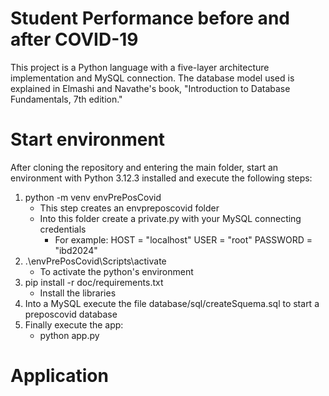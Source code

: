 # Student Performance before and after COVID-19
This project is a Python language with a five-layer architecture implementation and MySQL connection. The database model used is explained in Elmashi and Navathe's book, "Introduction to Database Fundamentals, 7th edition."

# Start environment
After cloning the repository and entering the main folder, start an environment with Python 3.12.3 installed and execute the following steps:
1. python -m venv envPrePosCovid
	- This step creates an envpreposcovid folder
	- Into this folder create a private.py with your MySQL connecting credentials
		- For example: <be>
  			HOST = "localhost" <be>
     			USER = "root" <be>
			PASSWORD = "ibd2024" <br>
2. .\envPrePosCovid\Scripts\activate
	- To activate the python's environment
3. pip install -r doc/requirements.txt
	- Install the libraries
4. Into a MySQL execute the file database/sql/createSquema.sql to start a preposcovid database
5. Finally execute the app:
	- python app.py

# Application

